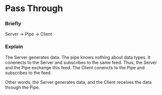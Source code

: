 Pass Through
============


### Briefly

Server -> Pipe -> Client

### Explain

The Server generates data. The pipe knows nothing about data types. It
conenects to the Server and subscribes to the same feed. Thus, the
Server and the Pipe exchange this feed. The Client conencts to the Pipe
and subscribes to the feed.

Other words, the Server generates data, and the Client receives the data
through the Pipe.

